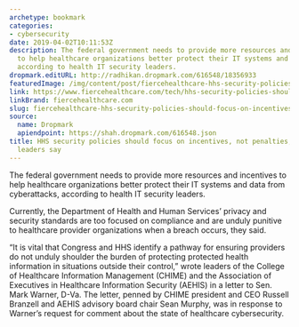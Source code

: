 ```yaml
---
archetype: bookmark
categories:
- cybersecurity
date: 2019-04-02T10:11:53Z
description: The federal government needs to provide more resources and incentives
  to help healthcare organizations better protect their IT systems and data from cyberattacks,
  according to health IT security leaders.
dropmark.editURL: http://radhikan.dropmark.com/616548/18356933
featuredImage: /img/content/post/fiercehealthcare-hhs-security-policies-should-focus-on-incentives-not-penalties-health-it-leaders-say.jpg
link: https://www.fiercehealthcare.com/tech/hhs-security-policies-should-focus-incentives-not-just-penalties-health-it-leaders-say
linkBrand: fiercehealthcare.com
slug: fiercehealthcare-hhs-security-policies-should-focus-on-incentives-not-penalties-health-it-leaders-say
source:
  name: Dropmark
  apiendpoint: https://shah.dropmark.com/616548.json
title: HHS security policies should focus on incentives, not penalties, health IT
  leaders say
---
```

The federal government needs to provide more resources and incentives to help healthcare organizations better protect their IT systems and data from cyberattacks, according to health IT security leaders.

Currently, the Department of Health and Human Services’ privacy and security standards are too focused on compliance and are unduly punitive to healthcare provider organizations when a breach occurs, they said. 

“It is vital that Congress and HHS identify a pathway for ensuring providers do not unduly shoulder the burden of protecting protected health information in situations outside their control,” wrote leaders of the College of Healthcare Information Management (CHIME) and the Association of Executives in Healthcare Information Security (AEHIS) in a letter to Sen. Mark Warner, D-Va. The letter, penned by CHIME president and CEO Russell Branzell and AEHIS advisory board chair Sean Murphy, was in response to Warner’s request for comment about the state of healthcare cybersecurity.

